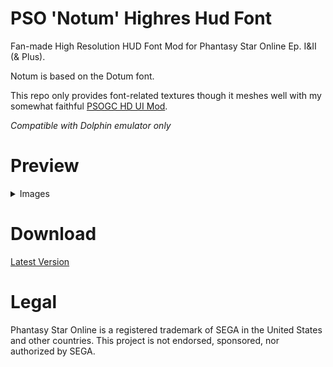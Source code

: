 # PSO 'Notum' Highres Hud Font
Fan-made High Resolution HUD Font Mod for Phantasy Star Online Ep. I&II (& Plus).

Notum is based on the Dotum font.

This repo only provides font-related textures though it meshes well with my somewhat faithful [PSOGC HD UI Mod](https://github.com/eleriaqueen/pso-highres-ui).

_Compatible with Dolphin emulator only_

# Preview

<details>
  <summary>Images</summary>

![Screenshot_20250323_080527](https://github.com/user-attachments/assets/f71c40b6-394e-40c4-9d21-39dc8d812115)
![Screenshot_20250323_080606](https://github.com/user-attachments/assets/57ac668a-37f0-4d24-ba25-63c44a001867)

</details>

# Download

[Latest Version](https://github.com/eleriaqueen/pso-notum-hud-font/releases)

# Legal
Phantasy Star Online is a registered trademark of SEGA in the United States and other countries.
This project is not endorsed, sponsored, nor authorized by SEGA.
